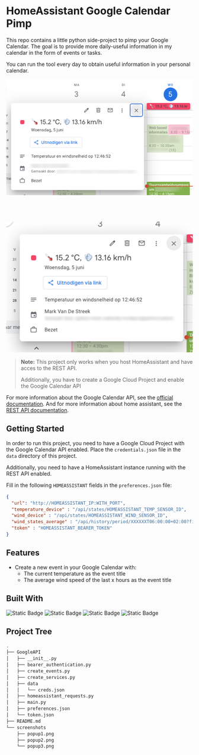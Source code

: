 # HomeAssistant Google Calendar Pimp

This repo contains a little python side-project to pimp your Google Calendar. 
The goal is to provide more daily-useful information in my calendar in the form of events or tasks.

You can run the tool every day to obtain useful information in your personal calendar.
  
<p align="center">
  <img src="screenshots/popup3.png" alt="Screenshot 2">
  <br /><br /><br /><br /><br />
  <img src="screenshots/popup1.png" alt="Screenshot 1">
</p>

> **Note:** This project only works when you host HomeAssistant and have acces to the REST API. 
> 
> Additionally, you have to create a Google Cloud Project and enable the Google Calendar API

For more information about the Google Calendar API, see the [official documentation](https://developers.google.com/calendar). 
And for more information about home assistant, see the [REST API documentation](https://developers.home-assistant.io/docs/api/rest/).

## Getting Started

In order to run this project, you need to have a Google Cloud Project with the Google Calendar API enabled. 
Place the `credentials.json` file in the `data` directory of this project.

Additionally, you need to have a HomeAssistant instance running with the REST API enabled.

Fill in the following `HOMEASSISTANT` fields in the `preferences.json` file:

```json
{
  "url": "http://HOMEASSISTANT_IP:WITH_PORT",
  "temperature_device" : "/api/states/HOMEASSISTANT_TEMP_SENSOR_ID",
  "wind_device" : "/api/states/HOMEASSISTANT_WIND_SENSOR_ID",
  "wind_states_average" : "/api/history/period/XXXXXXT06:00:00+02:00?filter_entity_id=HOMEASSISTANT_WIND_SENSOR_ID&minimal_response",
  "token" : "HOMEASSISTANT_BEARER_TOKEN"
}
```

## Features

- Create a new event in your Google Calendar with:
    - The current temperature as the event title
    - The average wind speed of the last x hours as the event title
    
## Built With

![Static Badge](https://img.shields.io/badge/Google-APIs-blue?style=for-the-badge&logo=Google&logoColor=%23F4B400)
![Static Badge](https://img.shields.io/badge/Python-3.11-green?style=for-the-badge&logo=Python)
![Static Badge](https://img.shields.io/badge/HomeAssistant-REST_API-blue?style=for-the-badge&logo=Homeassistant)
![Static Badge](https://img.shields.io/badge/Github-MarkStreek-red?style=for-the-badge&logo=Github&color=%235BB60F&link=https%3A%2F%2Fgithub.com%2FMarkStreek)

## Project Tree

```bash
.
├── GoogleAPI
│   ├── __init__.py
│   ├── bearer_authentication.py
│   ├── create_events.py
│   ├── create_services.py
│   ├── data
│   │   └── creds.json
│   ├── homeassistant_requests.py
│   ├── main.py
│   ├── preferences.json
│   └── token.json
├── README.md
└── screenshots
    ├── popup1.png
    ├── popup2.png
    └── popup3.png
```
